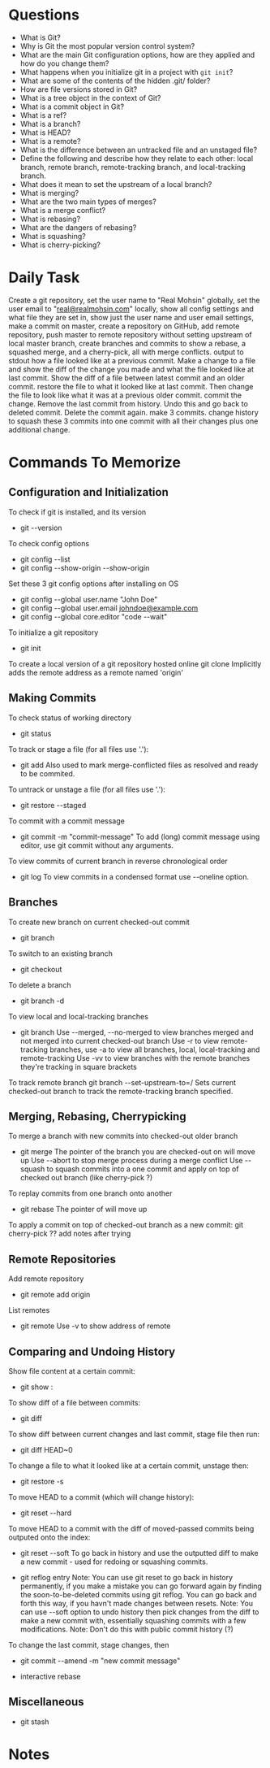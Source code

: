 # Questions

- What is Git? 
- Why is Git the most popular version control system?
- What are the main Git configuration options, how are they applied and how do you change them?
- What happens when you initialize git in a project with `git init`?
- What are some of the contents of the hidden .git/ folder? 
- How are file versions stored in Git?
- What is a tree object in the context of Git?
- What is a commit object in Git?
- What is a ref?
- What is a branch?
- What is HEAD?
- What is a remote?
- What is the difference between an untracked file and an unstaged file?
- Define the following and describe how they relate to each other: local branch, remote branch, remote-tracking branch, and local-tracking branch.
- What does it mean to set the upstream of a local branch?
- What is merging?
- What are the two main types of merges?
- What is a merge conflict?
- What is rebasing?
- What are the dangers of rebasing?
- What is squashing?
- What is cherry-picking?


# Daily Task

Create a git repository, set the user name to "Real Mohsin" globally, set the user email to "real@realmohsin.com" locally, show all config settings and what file they are set in, show just the user name and user email settings, make a commit on master, create a repository on GitHub, add remote repository, push master to remote repository without setting upstream of local master branch, create branches and commits to show a rebase, a squashed merge, and a cherry-pick, all with merge conflicts. output to stdout how a file looked like at a previous commit. Make a change to a file and show the diff of the change you made and what the file looked like at last commit. Show the diff of a file between latest commit and an older commit. restore the file to what it looked like at last commit. Then change the file to look like what it was at a previous older commit. commit the change.  Remove the last commit from history. Undo this and go back to deleted commit. Delete the commit again. make 3 commits. change history to squash these 3 commits into one commit with all their changes plus one additional change. 


# Commands To Memorize

## Configuration and Initialization

To check if git is installed, and its version
- git --version

To check config options
- git config --list
- git config --show-origin 
--show-origin

Set these 3 git config options after installing on OS
- git config --global user.name "John Doe"
- git config --global user.email johndoe@example.com
- git config --global core.editor "code --wait"

To initialize a git repository
- git init

To create a local version of a git repository hosted online
git clone <remote-address> <local-directory-name>
Implicitly adds the remote address as a remote named 'origin'


## Making Commits

To check status of working directory
- git status

To track or stage a file (for all files use '.'):
- git add <filename-or-directory>
Also used to mark merge-conflicted files as resolved and ready to be commited.

To untrack or unstage a file (for all files use '.'):
- git restore --staged <filename>

To commit with a commit message
- git commit -m "commit-message"
To add (long) commit message using editor, use git commit without any arguments.

To view commits of current branch in reverse chronological order
- git log
To view commits in a condensed format use --oneline option.


## Branches

To create new branch on current checked-out commit
- git branch <branch-name>

To switch to an existing branch
- git checkout <branch-name>

To delete a branch
- git branch -d <branch-name>

To view local and local-tracking branches
- git branch
Use --merged, --no-merged to view branches merged and not merged into current checked-out branch
Use -r to view remote-tracking branches, use -a to view all branches, local, local-tracking and remote-tracking
Use -vv to view branches with the remote branches they're tracking in square brackets

To track remote branch
git branch --set-upstream-to=<origin>/<branchname>
Sets current checked-out branch to track the remote-tracking branch specified.


## Merging, Rebasing, Cherrypicking

To merge a branch with new commits into checked-out older branch
- git merge <branch-with-new-commits>
The pointer of the branch you are checked-out on will move up
Use --abort to stop merge process during a merge conflict
Use --squash to squash commits into a one commit and apply on top of checked out branch (like cherry-pick ?)

To replay commits from one branch onto another 
- git rebase <branch-to-rebase-onto>
The pointer of <branch-to-rebase-onto> will move up

To apply a commit on top of checked-out branch as a new commit:
git cherry-pick <commit>
?? add notes after trying


## Remote Repositories

Add remote repository
- git remote add origin <repository-address>

List remotes
- git remote
Use -v to show address of remote



## Comparing and Undoing History

Show file content at a certain commit:
- git show <commit>:<filename>

To show diff of a file between commits:
- git diff <older-commit> <newer-commit> <filename>

To show diff between current changes and last commit, stage file then run:
- git diff HEAD~0 <filename>

To change a file to what it looked like at a certain commit, unstage then:
- git restore -s <commit> <filename>

To move HEAD to a commit (which will change history):
- git reset --hard <commit>

To move HEAD to a commit with the diff of moved-passed commits being outputed onto the index:
- git reset --soft <commit>
To go back in history and use the outputted diff to make a new commit - used for redoing or squashing commits. 

- git reflog entry
Note: You can use git reset to go back in history permanently, if you make a mistake you can go forward again by finding the soon-to-be-deleted commits using git reflog. You can go back and forth this way, if you havn't made changes between resets. 
Note: You can use --soft option to undo history then pick changes from the diff to make a new commit with, essentially squashing commits with a few modifications.
Note: Don't do this with public commit history (?)

To change the last commit, stage changes, then
- git commit --amend -m "new commit message"

- interactive rebase


## Miscellaneous

- git stash 






# Notes

